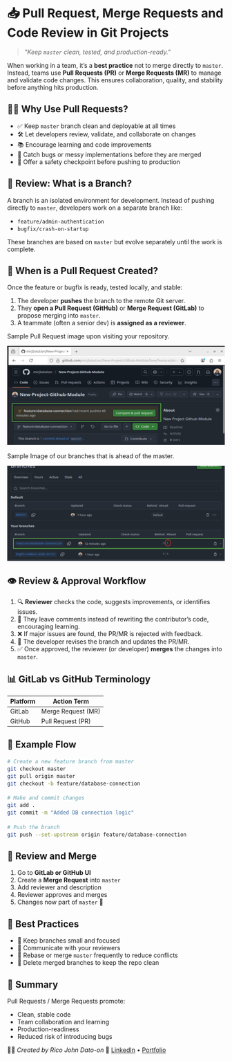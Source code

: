 # 📥 Pull Request, Merge Requests and Code Review in Git Projects

> _"Keep `master` clean, tested, and production-ready."_

When working in a team, it’s a **best practice** not to merge directly to `master`. Instead, teams use **Pull Requests (PR)** or **Merge Requests (MR)** to manage and validate code changes. This ensures collaboration, quality, and stability before anything hits production.

## 👨‍💻 Why Use Pull Requests?

- ✅ Keep `master` branch clean and deployable at all times
- 🛠 Let developers review, validate, and collaborate on changes
- 📚 Encourage learning and code improvements
- 🧠 Catch bugs or messy implementations before they are merged
- 🚦 Offer a safety checkpoint before pushing to production

## 🔀 Review: What is a Branch?

A branch is an isolated environment for development. Instead of pushing directly to `master`, developers work on a separate branch like:

- `feature/admin-authentication`
- `bugfix/crash-on-startup`

These branches are based on `master` but evolve separately until the work is complete.

## 🚧 When is a Pull Request Created?

Once the feature or bugfix is ready, tested locally, and stable:

1. The developer **pushes** the branch to the remote Git server.
2. They **open a Pull Request (GitHub)** or **Merge Request (GitLab)** to propose merging into `master`.
3. A teammate (often a senior dev) is **assigned as a reviewer**.

Sample Pull Request image upon visiting your repository.

![Sample Pull 1](Images/pullrequest.png)

Sample Image of our branches that is ahead of the master.

![Sample Pull 2](Images/branchahead.png)

## 👁️ Review & Approval Workflow

1. 🔍 **Reviewer** checks the code, suggests improvements, or identifies issues.
2. 💬 They leave comments instead of rewriting the contributor’s code, encouraging learning.
3. ❌ If major issues are found, the PR/MR is rejected with feedback.
4. 🔁 The developer revises the branch and updates the PR/MR.
5. ✅ Once approved, the reviewer (or developer) **merges** the changes into `master`.

## 📊 GitLab vs GitHub Terminology

| Platform | Action Term        |
| -------- | ------------------ |
| GitLab   | Merge Request (MR) |
| GitHub   | Pull Request (PR)  |

## 🧪 Example Flow

```bash
# Create a new feature branch from master
git checkout master
git pull origin master
git checkout -b feature/database-connection

# Make and commit changes
git add .
git commit -m "Added DB connection logic"

# Push the branch
git push --set-upstream origin feature/database-connection
```

## 🧾 Review and Merge

1. Go to **GitLab or GitHub UI**
2. Create a **Merge Request** into `master`
3. Add reviewer and description
4. Reviewer approves and merges
5. Changes now part of `master` 🎉

## 📌 Best Practices

- 📂 Keep branches small and focused
- 💬 Communicate with your reviewers
- 🔁 Rebase or merge `master` frequently to reduce conflicts
- 🧹 Delete merged branches to keep the repo clean

## 📘 Summary

Pull Requests / Merge Requests promote:

- Clean, stable code
- Team collaboration and learning
- Production-readiness
- Reduced risk of introducing bugs

🧑‍💻 _Created by Rico John Dato-on_
🔗 [LinkedIn](https://www.linkedin.com/in/rico-john-dato-on) • [Portfolio](https://ricodatoon.netlify.app)

